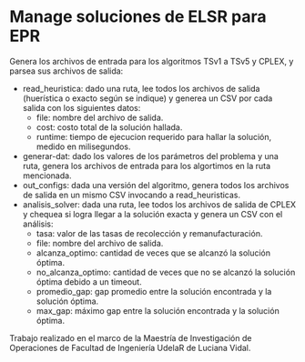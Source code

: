 # Manage soluciones de ELSR para EPR

Genera los archivos de entrada para los algoritmos TSv1 a TSv5 y CPLEX, y parsea sus archivos de salida:
* read_heuristica: dado una ruta, lee todos los archivos de salida (huerística o exacto según se indique) y generea un CSV por cada salida con los siguientes datos:
  * file: nombre del archivo de salida.
  * cost: costo total de la solución hallada.
  * runtime: tiempo de ejecucion requerido para hallar la solución, medido en milisegundos.
* generar-dat: dado los valores de los parámetros del problema y una ruta, genera los archivos de entrada para los algortimos en la ruta mencionada.
* out_configs: dada una versión del algoritmo, genera todos los archivos de salida en un mismo CSV invocando a read_heuristicas.
* analisis_solver: dada una ruta, lee todos los archivos de salida de CPLEX y chequea si logra llegar a la solución exacta y genera un CSV con el análisis:
  * tasa: valor de las tasas de recolección y remanufacturación.
  * file: nombre del archivo de salida.
  * alcanza_optimo: cantidad de veces que se alcanzó la solución óptima.
  * no_alcanza_optimo: cantidad de veces que no se alcanzó la solución óptima debido a un timeout.
  * promedio_gap: gap promedio entre la solución encontrada y la solución óptima.
  * max_gap: máximo gap entre la solución encontrada y la solución óptima.

Trabajo realizado en el marco de la Maestría de Investigación de Operaciones de Facultad de Ingeniería UdelaR de Luciana Vidal.